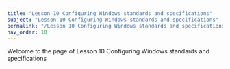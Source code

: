 ```yaml
---
title: "Lesson 10 Configuring Windows standards and specifications"
subject: "Lesson 10 Configuring Windows standards and specifications"
permalink: "/Lesson 10 Configuring Windows standards and specifications"
nav_order: 10
---
```


Welcome to the page of Lesson 10 Configuring Windows standards and specifications
